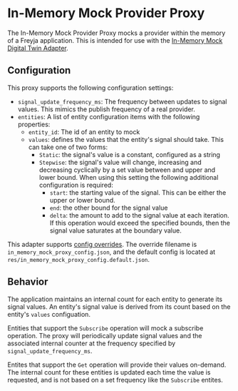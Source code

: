 # In-Memory Mock Provider Proxy

The In-Memory Mock Provider Proxy mocks a provider within the memory of a Freyja application. This is intended for use with the [In-Memory Mock Digital Twin Adapter](../../digital_twin_adapters/in_memory_mock_digital_twin_adapter/).

## Configuration

This proxy supports the following configuration settings:

- `signal_update_frequency_ms`: The frequency between updates to signal values. This mimics the publish frequency of a real provider.
- `entities`: A list of entity configuration items with the following properties:
  - `entity_id`: The id of an entity to mock
  - `values`: defines the values that the entity's signal should take. This can take one of two forms:
    - `Static`: the signal's value is a constant, configured as a string
    - `Stepwise`: the signal's value will change, increasing and decreasing cyclically by a set value between and upper and lower bound. When using this setting the following additional configuration is required:
      - `start`: the starting value of the signal. This can be either the upper or lower bound.
      - `end`: the other bound for the signal value
      - `delta`: the amount to add to the signal value at each iteration. If this operation would exceed the specified bounds, then the signal value saturates at the boundary value.

This adapter supports [config overrides](../../../docs/config-overrides.md). The override filename is `in_memory_mock_proxy_config.json`, and the default config is located at `res/in_memory_mock_proxy_config.default.json`.

## Behavior

The application maintains an internal count for each entity to generate its signal values. An entity's signal value is derived from its count based on the entity's `values` configuation.

Entities that support the `Subscribe` operation will mock a subscribe operation. The proxy will periodically update signal values and the associated internal counter at the frequency specified by `signal_update_frequency_ms`.

Entites that support the `Get` operation will provide their values on-demand. The internal count for these entities is updated each time the value is requested, and is not based on a set frequency like the `Subscribe` entites.
